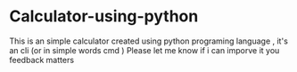 # Calculator-using-python
This is an simple calculator created using python programing language , it's an cli (or in simple words cmd )
Please let me know if i can imporve it you feedback matters
